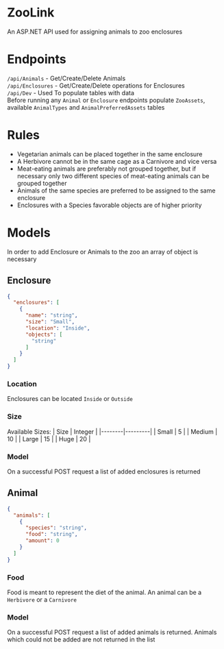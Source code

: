 # ZooLink
An ASP.NET API used for assigning animals to zoo enclosures

# Endpoints
```/api/Animals``` - Get/Create/Delete Animals <br>
```/api/Enclosures``` - Get/Create/Delete operations for Enclosures <br>
```/api/Dev``` - Used To populate tables with data <br>
Before running any ```Animal``` or ```Enclosure``` endpoints populate ```ZooAssets```, available ```AnimalTypes``` and ```AnimalPreferredAssets``` tables


# Rules
- Vegetarian animals can be placed together in the same enclosure
- A Herbivore cannot be in the same cage as a Carnivore and vice versa
- Meat-eating animals are preferably not grouped together, but if necessary only two different species of meat-eating animals can be grouped together
- Animals of the same species are preferred to be assigned to the same enclosure
- Enclosures with a Species favorable objects are of higher priority

# Models
In order to add Enclosure or Animals to the zoo an array of object is necessary
## Enclosure
```json
{
  "enclosures": [
    {
      "name": "string",
      "size": "Small",
      "location": "Inside",
      "objects": [
        "string"
      ]
    }
  ]
}
```
### Location
Enclosures can be located ```Inside``` or ```Outside```
### Size
Available Sizes:
| Size   | Integer |
|--------|---------|
| Small  | 5       |
| Medium | 10      |
| Large  | 15      |
| Huge   | 20      |

### Model
On a successful POST request a list of added enclosures is returned

## Animal
```json
{
  "animals": [
    {
      "species": "string",
      "food": "string",
      "amount": 0
    }
  ]
}
```
### Food
Food is meant to represent the diet of the animal. An animal can be a ```Herbivore``` or a ```Carnivore```

### Model
On a successful POST request a list of added animals is returned. Animals which could not be added are not returned in the list


